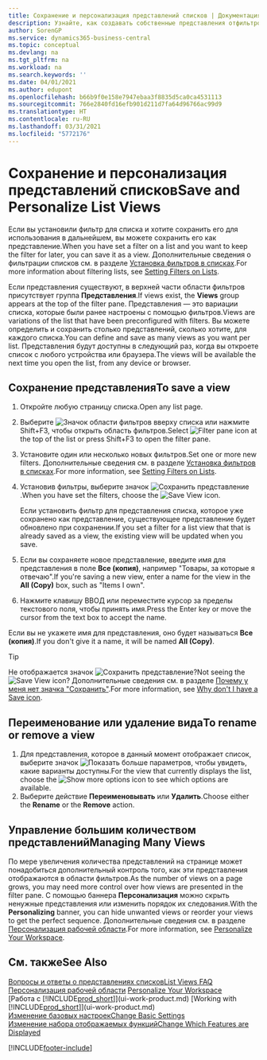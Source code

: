 ```yaml
---
title: Сохранение и персонализация представлений списков | Документация Майкрософт
description: Узнайте, как создавать собственные представления отфильтрованных списков.
author: SorenGP
ms.service: dynamics365-business-central
ms.topic: conceptual
ms.devlang: na
ms.tgt_pltfrm: na
ms.workload: na
ms.search.keywords: ''
ms.date: 04/01/2021
ms.author: edupont
ms.openlocfilehash: b66b9f0e158e7947ebaa3f8835d5ca0ca4531113
ms.sourcegitcommit: 766e2840fd16efb901d211d7fa64d96766ac99d9
ms.translationtype: HT
ms.contentlocale: ru-RU
ms.lasthandoff: 03/31/2021
ms.locfileid: "5772176"
---
```

# <a name="save-and-personalize-list-views"></a><span data-ttu-id="91d86-103">Сохранение и персонализация представлений списков</span><span class="sxs-lookup"><span data-stu-id="91d86-103">Save and Personalize List Views</span></span>
<span data-ttu-id="91d86-104">Если вы установили фильтр для списка и хотите сохранить его для использования в дальнейшем, вы можете сохранить его как представление.</span><span class="sxs-lookup"><span data-stu-id="91d86-104">When you have set a filter on a list and you want to keep the filter for later, you can save it as a view.</span></span> <span data-ttu-id="91d86-105">Дополнительные сведения о фильтрации списков см. в разделе [Установка фильтров в списках](ui-enter-criteria-filters.md#setting-filters-on-lists).</span><span class="sxs-lookup"><span data-stu-id="91d86-105">For more information about filtering lists, see [Setting Filters on Lists](ui-enter-criteria-filters.md#setting-filters-on-lists).</span></span>

<span data-ttu-id="91d86-106">Если представления существуют, в верхней части области фильтров присутствует группа **Представления**.</span><span class="sxs-lookup"><span data-stu-id="91d86-106">If views exist, the **Views** group appears at the top of the filter pane.</span></span> <span data-ttu-id="91d86-107">Представления — это вариации списка, которые были ранее настроены с помощью фильтров.</span><span class="sxs-lookup"><span data-stu-id="91d86-107">Views are variations of the list that have been preconfigured with filters.</span></span> <span data-ttu-id="91d86-108">Вы можете определить и сохранить столько представлений, сколько хотите, для каждого списка.</span><span class="sxs-lookup"><span data-stu-id="91d86-108">You can define and save as many views as you want per list.</span></span> <span data-ttu-id="91d86-109">Представления будут доступны в следующий раз, когда вы откроете список с любого устройства или браузера.</span><span class="sxs-lookup"><span data-stu-id="91d86-109">The views will be available the next time you open the list, from any device or browser.</span></span>

## <a name="to-save-a-view"></a><span data-ttu-id="91d86-110">Сохранение представления</span><span class="sxs-lookup"><span data-stu-id="91d86-110">To save a view</span></span>
1. <span data-ttu-id="91d86-111">Откройте любую страницу списка.</span><span class="sxs-lookup"><span data-stu-id="91d86-111">Open any list page.</span></span>
2. <span data-ttu-id="91d86-112">Выберите ![Значок области фильтров](media/open-filter-pane-icon.png "Значок панели фильтра") вверху списка или нажмите Shift+F3, чтобы открыть область фильтров.</span><span class="sxs-lookup"><span data-stu-id="91d86-112">Select ![Filter pane icon](media/open-filter-pane-icon.png "Filter pane icon") at the top of the list or press Shift+F3 to open the filter pane.</span></span>
3. <span data-ttu-id="91d86-113">Установите один или несколько новых фильтров.</span><span class="sxs-lookup"><span data-stu-id="91d86-113">Set one or more new filters.</span></span> <span data-ttu-id="91d86-114">Дополнительные сведения см. в разделе [Установка фильтров в списках](ui-enter-criteria-filters.md#setting-filters-on-lists).</span><span class="sxs-lookup"><span data-stu-id="91d86-114">For more information, see [Setting Filters on Lists](ui-enter-criteria-filters.md#setting-filters-on-lists).</span></span>
4. <span data-ttu-id="91d86-115">Установив фильтры, выберите значок ![Сохранить представление](media/save_view_icon.png "Сохранить представление").</span><span class="sxs-lookup"><span data-stu-id="91d86-115">When you have set the filters, choose the ![Save View](media/save_view_icon.png "Save View") icon.</span></span>

    <span data-ttu-id="91d86-116">Если установить фильтр для представления списка, которое уже сохранено как представление, существующее представление будет обновлено при сохранении.</span><span class="sxs-lookup"><span data-stu-id="91d86-116">If you set a filter for a list view that that is already saved as a view, the existing view will be updated when you save.</span></span>
5. <span data-ttu-id="91d86-117">Если вы сохраняете новое представление, введите имя для представления в поле **Все (копия)**, например "Товары, за которые я отвечаю".</span><span class="sxs-lookup"><span data-stu-id="91d86-117">If you're saving a new view, enter a name for the view in the **All (Copy)** box, such as "Items I own".</span></span>
6. <span data-ttu-id="91d86-118">Нажмите клавишу ВВОД или переместите курсор за пределы текстового поля, чтобы принять имя.</span><span class="sxs-lookup"><span data-stu-id="91d86-118">Press the Enter key or move the cursor from the text box to accept the name.</span></span>

<span data-ttu-id="91d86-119">Если вы не укажете имя для представления, оно будет называться **Все (копия)**.</span><span class="sxs-lookup"><span data-stu-id="91d86-119">If you don't give it a name, it will be named **All (Copy)**.</span></span>

> [!TIP]
> <span data-ttu-id="91d86-120">Не отображается значок ![Сохранить представление](media/save_view_icon.png "Сохранить представление")?</span><span class="sxs-lookup"><span data-stu-id="91d86-120">Not seeing the ![Save View](media/save_view_icon.png "Save View") icon?</span></span> <span data-ttu-id="91d86-121">Дополнительные сведения см. в разделе [Почему у меня нет значка "Сохранить"](ui-views-faq.md#save).</span><span class="sxs-lookup"><span data-stu-id="91d86-121">For more information, see [Why don't I have a Save icon](ui-views-faq.md#save).</span></span>

## <a name="to-rename-or-remove-a-view"></a><span data-ttu-id="91d86-122">Переименование или удаление вида</span><span class="sxs-lookup"><span data-stu-id="91d86-122">To rename or remove a view</span></span>
1. <span data-ttu-id="91d86-123">Для представления, которое в данный момент отображает список, выберите значок ![Показать больше параметров](media/show-more-options-icon.png "Показать больше параметров"), чтобы увидеть, какие варианты доступны.</span><span class="sxs-lookup"><span data-stu-id="91d86-123">For the view that currently displays the list, choose the ![Show more options](media/show-more-options-icon.png "Show more options") icon to see which options are available.</span></span>
2. <span data-ttu-id="91d86-124">Выберите действие **Переименовывать** или **Удалить**.</span><span class="sxs-lookup"><span data-stu-id="91d86-124">Choose either the **Rename** or the **Remove** action.</span></span>

## <a name="managing-many-views"></a><span data-ttu-id="91d86-125">Управление большим количеством представлений</span><span class="sxs-lookup"><span data-stu-id="91d86-125">Managing Many Views</span></span>
<span data-ttu-id="91d86-126">По мере увеличения количества представлений на странице может понадобиться дополнительный контроль того, как эти представления отображаются в области фильтров.</span><span class="sxs-lookup"><span data-stu-id="91d86-126">As the number of views on a page grows, you may need more control over how views are presented in the filter pane.</span></span> <span data-ttu-id="91d86-127">С помощью баннера **Персонализация** можно скрыть ненужные представления или изменить порядок их следования.</span><span class="sxs-lookup"><span data-stu-id="91d86-127">With the **Personalizing** banner, you can hide unwanted views or reorder your views to get the perfect sequence.</span></span> <span data-ttu-id="91d86-128">Дополнительные сведения см. в разделе [Персонализация рабочей области](ui-personalization-user.md).</span><span class="sxs-lookup"><span data-stu-id="91d86-128">For more information, see [Personalize Your Workspace](ui-personalization-user.md).</span></span>

## <a name="see-also"></a><span data-ttu-id="91d86-129">См. также</span><span class="sxs-lookup"><span data-stu-id="91d86-129">See Also</span></span>
[<span data-ttu-id="91d86-130">Вопросы и ответы о представлениях списков</span><span class="sxs-lookup"><span data-stu-id="91d86-130">List Views FAQ</span></span>](ui-views-faq.md)  
<span data-ttu-id="91d86-131">[Персонализация рабочей области](ui-personalization-user.md)  </span><span class="sxs-lookup"><span data-stu-id="91d86-131">[Personalize Your Workspace](ui-personalization-user.md)  </span></span>  
<span data-ttu-id="91d86-132">[Работа с [!INCLUDE[prod_short](includes/prod_short.md)]](ui-work-product.md)  </span><span class="sxs-lookup"><span data-stu-id="91d86-132">[Working with [!INCLUDE[prod_short](includes/prod_short.md)]](ui-work-product.md)  </span></span>  
[<span data-ttu-id="91d86-133">Изменение базовых настроек</span><span class="sxs-lookup"><span data-stu-id="91d86-133">Change Basic Settings</span></span>](ui-change-basic-settings.md)  
[<span data-ttu-id="91d86-134">Изменение набора отображаемых функций</span><span class="sxs-lookup"><span data-stu-id="91d86-134">Change Which Features are Displayed</span></span>](ui-experiences.md)  


[!INCLUDE[footer-include](includes/footer-banner.md)]